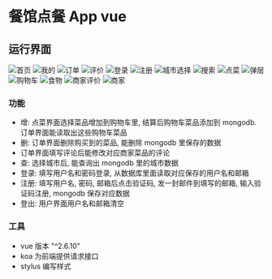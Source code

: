 <!--
 * @Description:
 * @version:
 * @Author: GanEhank
 * @Date: 2019-06-09 02:19:56
 * @LastEditors: GanEhank
 * @LastEditTime: 2019-08-15 04:54:58
 -->

# 餐馆点餐 App vue

## 运行界面

![首页](https://i.loli.net/2019/07/07/5d21dcb8ec98213034.png)
![我的](https://i.loli.net/2019/07/07/5d21dcc8187b090045.png)
![订单](https://i.loli.net/2019/07/07/5d21ddfe3953132679.png)
![评价](https://i.loli.net/2019/07/07/5d21de109e60c60434.png)
![登录](https://i.loli.net/2019/07/07/5d21dde55a95667685.png)
![注册](https://i.loli.net/2019/07/07/5d21ddd7c135584780.png)
![城市选择](https://i.loli.net/2019/07/07/5d21dcdccdd8e17054.png)
![搜索](https://i.loli.net/2019/07/07/5d21dcfa7599180670.png)
![点菜](https://i.loli.net/2019/07/07/5d21dd3cac9b233136.png)
![弹层](https://i.loli.net/2019/07/07/5d21dd967e11592097.png)
![购物车](https://i.loli.net/2019/07/07/5d21dd864f1d082015.png)
![食物](https://i.loli.net/2019/07/07/5d21ddc04587a74086.png)
![商家评价](https://i.loli.net/2019/07/07/5d21dd1e48ba716486.png)
![商家](https://i.loli.net/2019/07/07/5d21dd0e5ad8351348.png)

### 功能

- 增: 点菜界面选择菜品增加到购物车里, 结算后购物车菜品添加到 mongodb. 订单界面能读取出这些购物车菜品
- 删: 订单界面删除购买到的菜品, 能删除 mongodb 里保存的数据
- 订单界面填写评论后能修改对应商家菜品的评论
- 查: 选择城市后, 能查询出 mongodb 里的城市数据
- 登录: 填写用户名和密码登录, 从数据库里面读取对应保存的用户名和邮箱
- 注册: 填写用户名, 密码, 邮箱后点击验证码, 发一封邮件到填写的邮箱, 输入验证码注册, mongodb 保存对应数据
- 登出: 用户界面用户名和邮箱清空

### 工具

- vue 版本 "^2.6.10"
- koa 为前端提供请求接口
- stylus 编写样式
